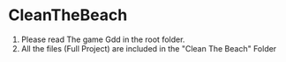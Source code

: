 # CleanTheBeach
1. Please read The game Gdd in the root folder.
2. All the files (Full Project) are included in the "Clean The Beach" Folder

